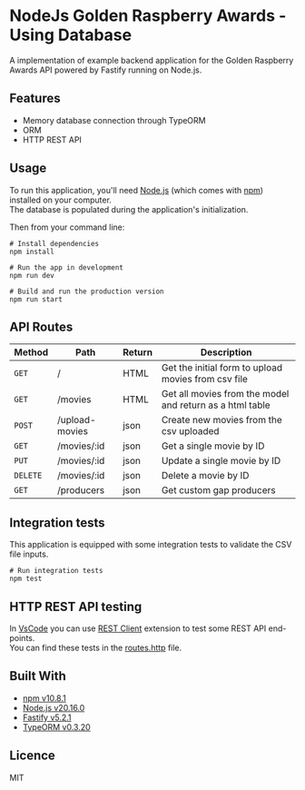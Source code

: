 # NodeJs Golden Raspberry Awards - Using Database

A implementation of example backend application for the Golden Raspberry Awards API powered by Fastify running on Node.js.

## Features

 - Memory database connection through TypeORM
 - ORM
 - HTTP REST API
 
## Usage

To run this application, you'll need [Node.js](https://nodejs.org/en/) (which comes with [npm](https://www.npmjs.com/)) installed on your computer.<br />
The database is populated during the application's initialization.

Then from your command line:

```
# Install dependencies
npm install

# Run the app in development
npm run dev

# Build and run the production version
npm run start
```

## API Routes

| Method | Path | Return | Description |
|---|---|---|---|
| `GET` | / | HTML | Get the initial form to upload movies from csv file |
| `GET` | /movies | HTML | Get all movies from the model and return as a html table |
| `POST` | /upload-movies | json | Create new movies from the csv uploaded |
| `GET` | /movies/:id | json | Get a single movie by ID |
| `PUT` | /movies/:id | json | Update a single movie by ID |
| `DELETE` | /movies/:id | json | Delete a movie by ID |
| `GET` | /producers | json | Get custom gap producers |

## Integration tests

This application is equipped with some integration tests to validate the CSV file inputs.

```
# Run integration tests
npm test
```

## HTTP REST API testing

In [VsCode](https://code.visualstudio.com/) you can use [REST Client](https://marketplace.visualstudio.com/items?itemName=humao.rest-client) extension to test some REST API end-points.<br />
You can find these tests in the [routes.http](routes.http) file.

## Built With

 - [npm v10.8.1](https://nodejs.org/en/)
 - [Node.js v20.16.0](https://nodejs.org/en/)
 - [Fastify v5.2.1](https://fastify.dev/)
 - [TypeORM v0.3.20](https://typeorm.io/)

## Licence

MIT
